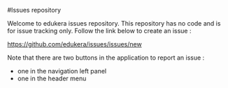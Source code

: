 #Issues repository

Welcome to edukera issues repository. This repository has no code and is for issue tracking only. Follow the link below to create an issue :

https://github.com/edukera/issues/issues/new

Note that there are two buttons in the application to report an issue :
* one in the navigation left panel
* one in the header menu


